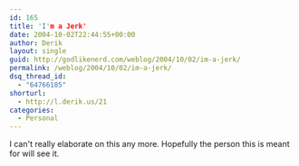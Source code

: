 ```yaml
---
id: 165
title: 'I'm a Jerk'
date: 2004-10-02T22:44:55+00:00
author: Derik
layout: single
guid: http://godlikenerd.com/weblog/2004/10/02/im-a-jerk/
permalink: /weblog/2004/10/02/im-a-jerk/
dsq_thread_id:
  - "64766185"
shorturl:
  - http://l.derik.us/21
categories:
  - Personal
---
```

I can't really elaborate on this any more. Hopefully the person this is meant for will see it.